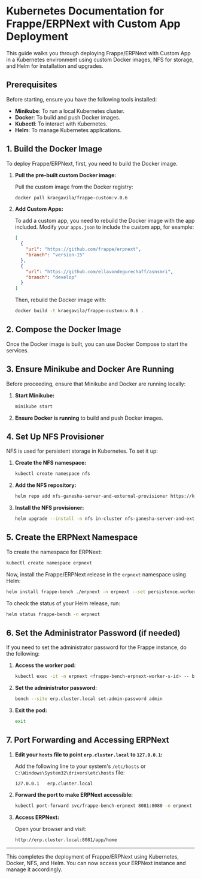 
# Kubernetes Documentation for Frappe/ERPNext with Custom App Deployment

This guide walks you through deploying Frappe/ERPNext with Custom App in a Kubernetes environment using custom Docker images, NFS for storage, and Helm for installation and upgrades.

## Prerequisites

Before starting, ensure you have the following tools installed:
- **Minikube**: To run a local Kubernetes cluster.
- **Docker**: To build and push Docker images.
- **Kubectl**: To interact with Kubernetes.
- **Helm**: To manage Kubernetes applications.

## 1. Build the Docker Image

To deploy Frappe/ERPNext, first, you need to build the Docker image.

1. **Pull the pre-built custom Docker image:**

   Pull the custom image from the Docker registry:

   ```bash
   docker pull kraegavila/frappe-custom:v.0.6
   ```

2. **Add Custom Apps:**

   To add a custom app, you need to rebuild the Docker image with the app included. Modify your `apps.json` to include the custom app, for example:

   ```json
   [
     {
       "url": "https://github.com/frappe/erpnext",
       "branch": "version-15"
     },
     {
       "url": "https://github.com/ellavondegurechaff/asnsmri",
       "branch": "develop"
     }
   ]
   ```

   Then, rebuild the Docker image with:

   ```bash
   docker build -t kraegavila/frappe-custom:v.0.6 .
   ```

## 2. Compose the Docker Image

Once the Docker image is built, you can use Docker Compose to start the services.

## 3. Ensure Minikube and Docker Are Running

Before proceeding, ensure that Minikube and Docker are running locally:

1. **Start Minikube:**

   ```bash
   minikube start
   ```

2. **Ensure Docker is running** to build and push Docker images.

## 4. Set Up NFS Provisioner

NFS is used for persistent storage in Kubernetes. To set it up:

1. **Create the NFS namespace:**

   ```bash
   kubectl create namespace nfs
   ```

2. **Add the NFS repository:**

   ```bash
   helm repo add nfs-ganesha-server-and-external-provisioner https://kubernetes-sigs.github.io/nfs-ganesha-server-and-external-provisioner
   ```

3. **Install the NFS provisioner:**

   ```bash
   helm upgrade --install -n nfs in-cluster nfs-ganesha-server-and-external-provisioner/nfs-server-provisioner    --set 'storageClass.mountOptions={vers=4.1}'    --set persistence.enabled=true    --set persistence.size=8Gi
   ```

## 5. Create the ERPNext Namespace

To create the namespace for ERPNext:

```bash
kubectl create namespace erpnext
```

Now, install the Frappe/ERPNext release in the `erpnext` namespace using Helm:

```bash
helm install frappe-bench ./erpnext -n erpnext --set persistence.worker.storageClass=nfs
```

To check the status of your Helm release, run:

```bash
helm status frappe-bench -n erpnext
```

## 6. Set the Administrator Password (if needed)

If you need to set the administrator password for the Frappe instance, do the following:

1. **Access the worker pod:**

   ```bash
   kubectl exec -it -n erpnext <frappe-bench-erpnext-worker-s-id> -- bash
   ```

2. **Set the administrator password:**

   ```bash
   bench --site erp.cluster.local set-admin-password admin
   ```

3. **Exit the pod:**

   ```bash
   exit
   ```

## 7. Port Forwarding and Accessing ERPNext

1. **Edit your `hosts` file to point `erp.cluster.local` to `127.0.0.1`:**

   Add the following line to your system's `/etc/hosts` or `C:\Windows\System32\drivers\etc\hosts` file:

   ```
   127.0.0.1   erp.cluster.local
   ```

2. **Forward the port to make ERPNext accessible:**

   ```bash
   kubectl port-forward svc/frappe-bench-erpnext 8081:8080 -n erpnext
   ```

3. **Access ERPNext:**

   Open your browser and visit:

   ```
   http://erp.cluster.local:8081/app/home
   ```

---

This completes the deployment of Frappe/ERPNext using Kubernetes, Docker, NFS, and Helm. You can now access your ERPNext instance and manage it accordingly.
